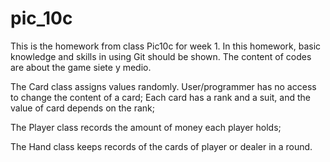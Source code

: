# pic_10c
This is the homework from class Pic10c for week 1. In this homework, basic knowledge and skills in using Git should be shown. The content of codes are about the game siete y medio.

The Card class assigns values randomly. User/programmer has no access to change the content of a card;
Each card has a rank and a suit, and the value of card depends on the rank;

The Player class records the amount of money each player holds;

The Hand class keeps records of the cards of player or dealer in a round.
